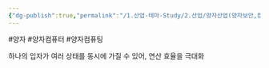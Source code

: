 ```yaml
---
{"dg-publish":true,"permalink":"/1.산업-테마-Study/2.산업/양자산업(양자보안,컴퓨팅)/양자_INFO/양자 중첩/","created":"2025-02-13T21:47:02.464+09:00","updated":"2025-06-03T20:07:21.180+09:00"}
---
```


#양자 #양자컴퓨터 #양자컴퓨팅

하나의 입자가 여러 상태를 동시에 가질 수 있어, 연산 효율을 극대화